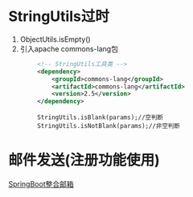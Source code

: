 # StringUtils过时
1. ObjectUtils.isEmpty()
2. 引入apache commons-lang包
```xml
        <!-- StringUtils工具类 -->
        <dependency>
            <groupId>commons-lang</groupId>
            <artifactId>commons-lang</artifactId>
            <version>2.5</version>
        </dependency>
```
```apl
		StringUtils.isBlank(params);//空判断
        StringUtils.isNotBlank(params);//非空判断
```

# 邮件发送(注册功能使用)
[SpringBoot整合邮箱](https://www.cnblogs.com/rain-me/p/16774779.html)
